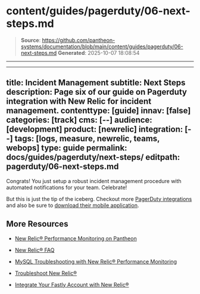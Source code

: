 # content/guides/pagerduty/06-next-steps.md

> **Source**: https://github.com/pantheon-systems/documentation/blob/main/content/guides/pagerduty/06-next-steps.md
> **Generated**: 2025-10-07 18:08:54

---

---
title: Incident Management
subtitle: Next Steps
description: Page six of our guide on Pagerduty integration with New Relic for incident management.
contenttype: [guide]
innav: [false]
categories: [track]
cms: [--]
audience: [development]
product: [newrelic]
integration: [--]
tags: [logs, measure, newrelic, teams, webops]
type: guide
permalink: docs/guides/pagerduty/next-steps/
editpath: pagerduty/06-next-steps.md
---
Congrats! You just setup a robust incident management procedure with automated notifications for your team. Celebrate!

But this is just the tip of the iceberg. Checkout more [PagerDuty integrations](https://www.pagerduty.com/integrations/) and also be sure to [download their mobile application](https://www.pagerduty.com/features/mobile-incident-management/).


## More Resources

- [New Relic&reg; Performance Monitoring on Pantheon](/guides/new-relic)

- [New Relic&reg; FAQ](/guides/new-relic/new-relic-faq)

- [MySQL Troubleshooting with New Relic&reg; Performance Monitoring](/guides/new-relic/debug-mysql-new-relic)

- [Troubleshoot New Relic&reg;](/guides/new-relic/troubleshoot-new-relic)

- [Integrate Your Fastly Account with New Relic&reg;](/guides/fastly-pantheon/fastly-new-relic)
